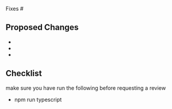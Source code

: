 Fixes #

## Proposed Changes

  -
  -
  -

## Checklist
make sure you have run the following before requesting a review
* npm run typescript